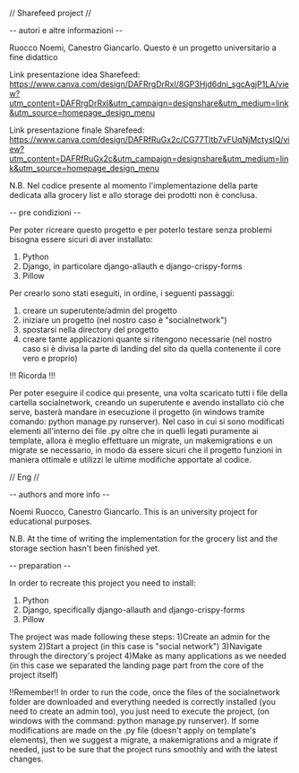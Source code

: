 // Sharefeed project //

-- autori e altre informazioni -- 

Ruocco Noemi, Canestro Giancarlo.
Questo è un progetto universitario a fine didattico

Link presentazione idea Sharefeed: https://www.canva.com/design/DAFRrgDrRxI/8GP3Hjd6dni_sgcAgjP1LA/view?utm_content=DAFRrgDrRxI&utm_campaign=designshare&utm_medium=link&utm_source=homepage_design_menu

Link presentazione finale Sharefeed: https://www.canva.com/design/DAFRfRuGx2c/CG77Tltb7vFUqNjMctyslQ/view?utm_content=DAFRfRuGx2c&utm_campaign=designshare&utm_medium=link&utm_source=homepage_design_menu

N.B. Nel codice presente al momento l'implementazione della parte dedicata alla grocery list e allo storage dei prodotti non è conclusa. 


-- pre condizioni -- 

Per poter ricreare questo progetto e per poterlo testare senza problemi bisogna essere sicuri di aver installato:
1) Python 
2) Django, in particolare django-allauth e django-crispy-forms 
3) Pillow 

Per crearlo sono stati eseguiti, in ordine, i seguenti passaggi:
1) creare un superutente/admin del progetto 
2) iniziare un progetto (nel nostro caso è "socialnetwork")
3) spostarsi nella directory del progetto
4) creare tante applicazioni quante si ritengono necessarie (nel nostro caso si è divisa la parte di landing del sito da quella contenente il core vero e proprio)

!!! Ricorda !!!

Per poter eseguire il codice qui presente, una volta scaricato tutti i file della cartella socialnetwork, creando un superutente e avendo installato ciò che serve, basterà mandare in esecuzione il progetto (in windows tramite comando: python manage.py runserver). 
Nel caso in cui si sono modificati elementi all'interno dei file .py oltre che in quelli legati puramente ai template, allora è meglio effettuare un migrate, un makemigrations e un migrate se necessario, in modo da essere sicuri che il progetto funzioni in maniera ottimale e utilizzi le ultime modifiche apportate al codice. 


// Eng //

-- authors and more info --

Noemi Ruocco, Canestro Giancarlo.
This is an university project for educational purposes.

N.B. At the time of writing the implementation for the grocery list and the storage section hasn't been finished yet.

-- preparation --

In order to recreate this project you need to install:
1) Python 
2) Django, specifically django-allauth and django-crispy-forms 
3) Pillow

The project was made following these steps:
1)Create an admin for the system
2)Start a project (in this case is "social network")
3)Navigate through the directory's project
4)Make as many applications as we needed (in this case we separated the landing page part from the core of the project itself)

!!Remember!!
In order to run the code, once the files of the socialnetwork folder are downloaded and everything needed is correctly installed (you need to create an admin too), you just need to execute the project, (on windows with the command: python manage.py runserver).
If some modifications are made on the .py file (doesn't apply on template's elements), then we suggest a migrate, a makemigrations and a migrate if needed, just to be sure that the project runs smoothly and with the latest changes.
